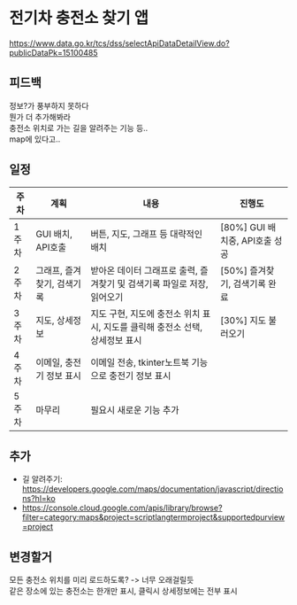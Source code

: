 # 전기차 충전소 찾기 앱
https://www.data.go.kr/tcs/dss/selectApiDataDetailView.do?publicDataPk=15100485  


## 피드백
정보?가 풍부하지 못하다  
뭔가 더 추가해봐라  
충전소 위치로 가는 길을 알려주는 기능 등..  
map에 있다고..  

## 일정
|주차|계획|내용|진행도|
|---|---|---|---|
|1주차| GUI 배치, API호출 | 버튼, 지도, 그래프 등 대략적인 배치 | [80%] GUI 배치중, API호출 성공 |
|2주차| 그래프, 즐겨찾기, 검색기록 | 받아온 데이터 그래프로 출력, 즐겨찾기 및 검색기록 파일로 저장, 읽어오기 | [50%] 즐겨찾기, 검색기록 완료 |
|3주차| 지도, 상세정보 | 지도 구현, 지도에 충전소 위치 표시, 지도를 클릭해 충전소 선택, 상세정보 표시 | [30%] 지도 불러오기 |
|4주차| 이메일, 충전기 정보 표시 | 이메일 전송, tkinter노트북 기능으로 충전기 정보 표시 | | 
|5주차| 마무리 | 필요시 새로운 기능 추가 | 



## 추가
- 길 알려주기: https://developers.google.com/maps/documentation/javascript/directions?hl=ko  
- https://console.cloud.google.com/apis/library/browse?filter=category:maps&project=scriptlangtermproject&supportedpurview=project




## 변경할거
모든 충전소 위치를 미리 로드하도록? -> 너무 오래걸릴듯  
같은 장소에 있는 충전소는 한개만 표시, 클릭시 상세정보에는 전부 표시  
